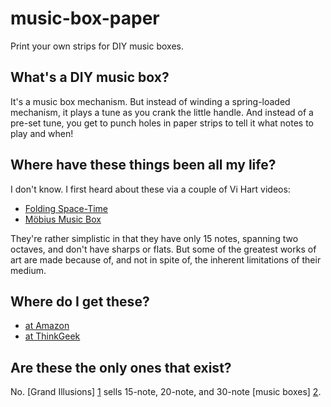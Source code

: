 music-box-paper
===============

Print your own strips for DIY music boxes.

What's a DIY music box?
-----------------------

It's a music box mechanism.  But instead of winding a spring-loaded
mechanism, it plays a tune as you crank the little handle.  And
instead of a pre-set tune, you get to punch holes in paper strips to
tell it what notes to play and when!

Where have these things been all my life?
-----------------------------------------

I don't know.  I first heard about these via a couple of Vi Hart
videos:

- [Folding Space-Time](http://www.youtube.com/watch?v=WkmPDOq2WfA)
- [Möbius Music Box](http://www.youtube.com/watch?v=3iMI_uOM_fY)

They're rather simplistic in that they have only 15 notes, spanning
two octaves, and don't have sharps or flats.  But some of the greatest
works of art are made because of, and not in spite of, the inherent
limitations of their medium.

Where do I get these?
---------------------

- [at Amazon](http://www.amazon.com/Kikkerland-Make-Your-Own-Music/dp/B000HAUEFY)
- [at ThinkGeek](http://www.thinkgeek.com/product/8f7f/)

Are these the only ones that exist?
-----------------------------------

No.  [Grand Illusions] [1] sells 15-note, 20-note, and 30-note [music boxes] [2].

  [1]: http://www.grand-illusions.com/
  [2]: http://www.grand-illusions.com/acatalog/Music_and_Audio_Toys.html

